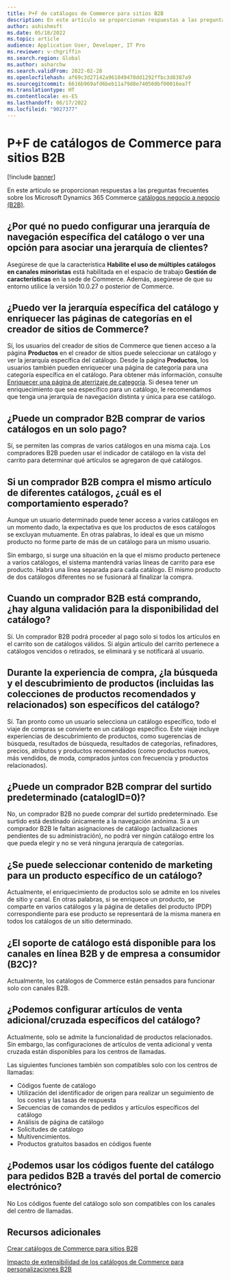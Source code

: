 ```yaml
---
title: P+F de catálogos de Commerce para sitios B2B
description: En este artículo se proporcionan respuestas a las preguntas frecuentes sobre los catálogos Microsoft Dynamics 365 Commerce.
author: ashishmsft
ms.date: 05/18/2022
ms.topic: article
audience: Application User, Developer, IT Pro
ms.reviewer: v-chgriffin
ms.search.region: Global
ms.author: asharchw
ms.search.validFrom: 2022-02-28
ms.openlocfilehash: af69c3d27142a961049470dd1292ffbc3d8387a9
ms.sourcegitcommit: 6616b969afd6beb11a79d8e740560bf00016ea7f
ms.translationtype: HT
ms.contentlocale: es-ES
ms.lasthandoff: 06/17/2022
ms.locfileid: "9027377"
---
```

# <a name="commerce-catalogs-for-b2b-faq"></a>P+F de catálogos de Commerce para sitios B2B

[!include [banner](includes/banner.md)]

En este artículo se proporcionan respuestas a las preguntas frecuentes sobre los Microsoft Dynamics 365 Commerce [catálogos negocio a negocio (B2B)](catalogs-b2b-sites.md).

## <a name="why-cant-i-configure-a-catalog-specific-navigation-hierarchy-or-see-an-option-to-associate-a-customer-hierarchy"></a>¿Por qué no puedo configurar una jerarquía de navegación específica del catálogo o ver una opción para asociar una jerarquía de clientes?

Asegúrese de que la característica **Habilite el uso de múltiples catálogos en canales minoristas** está habilitada en el espacio de trabajo **Gestión de características** en la sede de Commerce. Además, asegúrese de que su entorno utilice la versión 10.0.27 o posterior de Commerce.

## <a name="can-i-view-the-catalog-specific-hierarchy-and-enrich-category-pages-in-commerce-site-builder"></a>¿Puedo ver la jerarquía específica del catálogo y enriquecer las páginas de categorías en el creador de sitios de Commerce?

Sí, los usuarios del creador de sitios de Commerce que tienen acceso a la página **Productos** en el creador de sitios puede seleccionar un catálogo y ver la jerarquía específica del catálogo. Desde la página **Productos**, los usuarios también pueden enriquecer una página de categoría para una categoría específica en el catálogo. Para obtener más información, consulte [Enriquecer una página de aterrizaje de categoría](enrich-category-page.md). Si desea tener un enriquecimiento que sea específico para un catálogo, le recomendamos que tenga una jerarquía de navegación distinta y única para ese catálogo.

## <a name="can-a-b2b-shopper-purchase-from-multiple-catalogs-in-a-single-checkout"></a>¿Puede un comprador B2B comprar de varios catálogos en un solo pago?

Sí, se permiten las compras de varios catálogos en una misma caja. Los compradores B2B pueden usar el indicador de catálogo en la vista del carrito para determinar qué artículos se agregaron de qué catálogos.

## <a name="if-a-b2b-shopper-purchases-the-same-item-from-different-catalogs-what-is-the-expected-behavior"></a>Si un comprador B2B compra el mismo artículo de diferentes catálogos, ¿cuál es el comportamiento esperado?

Aunque un usuario determinado puede tener acceso a varios catálogos en un momento dado, la expectativa es que los productos de esos catálogos se excluyan mutuamente. En otras palabras, lo ideal es que un mismo producto no forme parte de más de un catálogo para un mismo usuario.

Sin embargo, si surge una situación en la que el mismo producto pertenece a varios catálogos, el sistema mantendrá varias líneas de carrito para ese producto. Habrá una línea separada para cada catálogo. El mismo producto de dos catálogos diferentes no se fusionará al finalizar la compra.

## <a name="when-a-b2b-shopper-is-shopping-is-there-any-validation-for-catalog-availability"></a>Cuando un comprador B2B está comprando, ¿hay alguna validación para la disponibilidad del catálogo?

Sí. Un comprador B2B podrá proceder al pago solo si todos los artículos en el carrito son de catálogos válidos. Si algún artículo del carrito pertenece a catálogos vencidos o retirados, se eliminará y se notificará al usuario.

## <a name="during-the-shopping-experience-are-search-and-product-discovery-including-related-and-recommended-product-collections-catalog-specific"></a>Durante la experiencia de compra, ¿la búsqueda y el descubrimiento de productos (incluidas las colecciones de productos recomendados y relacionados) son específicos del catálogo?

Sí. Tan pronto como un usuario selecciona un catálogo específico, todo el viaje de compras se convierte en un catálogo específico. Este viaje incluye experiencias de descubrimiento de productos, como sugerencias de búsqueda, resultados de búsqueda, resultados de categorías, refinadores, precios, atributos y productos recomendados (como productos nuevos, más vendidos, de moda, comprados juntos con frecuencia y productos relacionados).

## <a name="can-a-b2b-shopper-purchase-from-the-default-assortment-catalogid0"></a>¿Puede un comprador B2B comprar del surtido predeterminado (catalogID=0)?

No, un comprador B2B no puede comprar del surtido predeterminado. Ese surtido está destinado únicamente a la navegación anónima. Si a un comprador B2B le faltan asignaciones de catálogo (actualizaciones pendientes de su administración), no podrá ver ningún catálogo entre los que pueda elegir y no se verá ninguna jerarquía de categorías.

## <a name="can-marketing-content-be-curated-for-a-product-that-is-specific-to-a-catalog"></a>¿Se puede seleccionar contenido de marketing para un producto específico de un catálogo?

Actualmente, el enriquecimiento de productos solo se admite en los niveles de sitio y canal. En otras palabras, si se enriquece un producto, se comparte en varios catálogos y la página de detalles del producto (PDP) correspondiente para ese producto se representará de la misma manera en todos los catálogos de un sitio determinado.

## <a name="is-catalog-support-available-for-both-b2b-and-business-to-consumer-b2c-online-channels"></a>¿El soporte de catálogo está disponible para los canales en línea B2B y de empresa a consumidor (B2C)?

Actualmente, los catálogos de Commerce están pensados para funcionar solo con canales B2B.

## <a name="can-we-set-up-catalog-specific-upsellcross-sell-items"></a>¿Podemos configurar artículos de venta adicional/cruzada específicos del catálogo?

Actualmente, solo se admite la funcionalidad de productos relacionados. Sin embargo, las configuraciones de artículos de venta adicional y venta cruzada están disponibles para los centros de llamadas.

Las siguientes funciones también son compatibles solo con los centros de llamadas:

- Códigos fuente de catálogo
- Utilización del identificador de origen para realizar un seguimiento de los costes y las tasas de respuesta
- Secuencias de comandos de pedidos y artículos específicos del catálogo
- Análisis de página de catálogo
- Solicitudes de catálogo
- Multivencimientos.
- Productos gratuitos basados en códigos fuente

## <a name="can-we-use-catalog-source-codes-for-b2b-orders-through-the-e-commerce-portal"></a>¿Podemos usar los códigos fuente del catálogo para pedidos B2B a través del portal de comercio electrónico?

No Los códigos fuente del catálogo solo son compatibles con los canales del centro de llamadas.

## <a name="additional-resources"></a>Recursos adicionales

[Crear catálogos de Commerce para sitios B2B](catalogs-b2b-sites.md)

[Impacto de extensibilidad de los catálogos de Commerce para personalizaciones B2B](catalogs-b2b-sites-dev.md)
